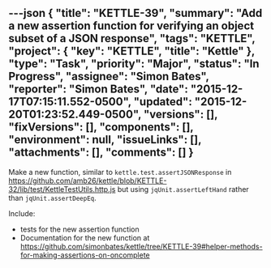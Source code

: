 ---json
{
  "title": "KETTLE-39",
  "summary": "Add a new assertion function for verifying an object subset of a JSON response",
  "tags": "KETTLE",
  "project": {
    "key": "KETTLE",
    "title": "Kettle"
  },
  "type": "Task",
  "priority": "Major",
  "status": "In Progress",
  "assignee": "Simon Bates",
  "reporter": "Simon Bates",
  "date": "2015-12-17T07:15:11.552-0500",
  "updated": "2015-12-20T01:23:52.449-0500",
  "versions": [],
  "fixVersions": [],
  "components": [],
  "environment": null,
  "issueLinks": [],
  "attachments": [],
  "comments": []
}
---
Make a new function, similar to `kettle.test.assertJSONResponse` in <https://github.com/amb26/kettle/blob/KETTLE-32/lib/test/KettleTestUtils.http.js> but using `jqUnit.assertLeftHand` rather than `jqUnit.assertDeepEq`.

Include:

* tests for the new assertion function
* Documentation for the new function at <https://github.com/simonbates/kettle/tree/KETTLE-39#helper-methods-for-making-assertions-on-oncomplete>

        